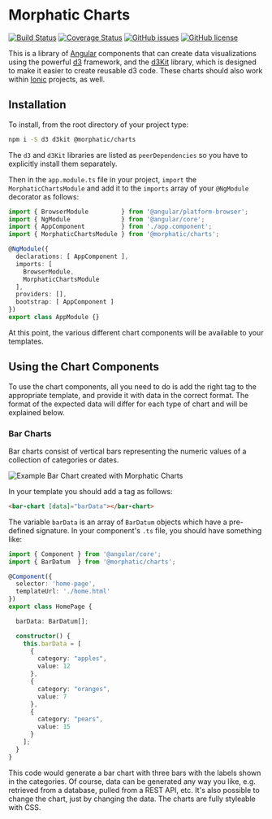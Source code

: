 # Morphatic Charts

[![Build Status](https://travis-ci.org/morphatic/charts.svg?branch=master)](https://travis-ci.org/morphatic/charts)
[![Coverage Status](https://coveralls.io/repos/github/morphatic/charts/badge.svg?branch=master)](https://coveralls.io/github/morphatic/charts?branch=master)
[![GitHub issues](https://img.shields.io/github/issues/morphatic/charts.svg)](https://github.com/morphatic/charts/issues)
[![GitHub license](https://img.shields.io/github/license/morphatic/charts.svg)](https://github.com/morphatic/charts/blob/master/LICENSE.md)

This is a library of [Angular](https://angular.io) components that can create data visualizations using the powerful [d3](https://d3js.org) framework, and the [d3Kit](https://github.com/twitter/d3kit) library, which is designed to make it easier to create reusable d3 code. These charts should also work within [Ionic](https://ionicframework.com) projects, as well.

## Installation

To install, from the root directory of your project type:

```bash
npm i -S d3 d3kit @morphatic/charts
```

The `d3` and `d3Kit` libraries are listed as `peerDependencies` so you have to explicitly install them separately.

Then in the `app.module.ts` file in your project, `import` the `MorphaticChartsModule` and add it to the `imports` array of your `@NgModule` decorator as follows:

```typescript
import { BrowserModule         } from '@angular/platform-browser';
import { NgModule              } from '@angular/core';
import { AppComponent          } from './app.component';
import { MorphaticChartsModule } from '@morphatic/charts';

@NgModule({
  declarations: [ AppComponent ],
  imports: [
    BrowserModule,
    MorphaticChartsModule
  ],
  providers: [],
  bootstrap: [ AppComponent ]
})
export class AppModule {}
```

At this point, the various different chart components will be available to your templates.

## Using the Chart Components

To use the chart components, all you need to do is add the right tag to the appropriate template, and provide it with data in the correct format. The format of the expected data will differ for each type of chart and will be explained below.

### Bar Charts

Bar charts consist of vertical bars representing the numeric values of a collection of categories or dates.

![Example Bar Chart created with Morphatic Charts](https://i.imgur.com/j8K7nfa.png?1)

In your template you should add a tag as follows:

```html
<bar-chart [data]="barData"></bar-chart>
```

The variable `barData` is an array of `BarDatum` objects which have a pre-defined signature. In your component's `.ts` file, you should have something like:

```typescript
import { Component } from '@angular/core';
import { BarDatum  } from '@morphatic/charts';

@Component({
  selector: 'home-page',
  templateUrl: './home.html'
})
export class HomePage {

  barData: BarDatum[];

  constructor() {
    this.barData = [
      {
        category: "apples",
        value: 12
      },
      {
        category: "oranges",
        value: 7
      },
      {
        category: "pears",
        value: 15
      }
    ];
  }
}
```

This code would generate a bar chart with three bars with the labels shown in the categories. Of course, data can be generated any way you like, e.g. retrieved from a database, pulled from a REST API, etc. It's also possible to change the chart, just by changing the data. The charts are fully styleable with CSS.